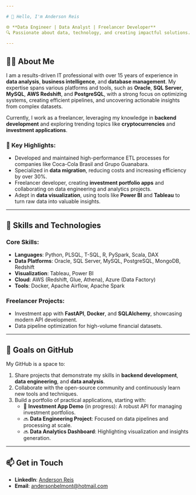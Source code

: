 ```yaml
---

# 👋 Hello, I'm Anderson Reis

🌐 **Data Engineer | Data Analyst | Freelancer Developer**  
🔍 Passionate about data, technology, and creating impactful solutions.

---
```


## 👨‍💻 About Me

I am a results-driven IT professional with over 15 years of experience in **data analysis**, **business intelligence**, and **database management**. My expertise spans various platforms and tools, such as **Oracle**, **SQL Server**, **MySQL**, **AWS Redshift**, and **PostgreSQL**, with a strong focus on optimizing systems, creating efficient pipelines, and uncovering actionable insights from complex datasets.

Currently, I work as a freelancer, leveraging my knowledge in **backend development** and exploring trending topics like **cryptocurrencies** and **investment applications**.

### 🔑 Key Highlights:
- Developed and maintained high-performance ETL processes for companies like Coca-Cola Brasil and Grupo Guanabara.
- Specialized in **data migration**, reducing costs and increasing efficiency by over 30%.
- Freelancer developer, creating **investment portfolio apps** and collaborating on data engineering and analytics projects.
- Adept in **data visualization**, using tools like **Power BI** and **Tableau** to turn raw data into valuable insights.

---

## 🚀 Skills and Technologies

### **Core Skills**:
- **Languages**: Python, PLSQL, T-SQL, R, PySpark, Scala, DAX
- **Data Platforms**: Oracle, SQL Server, MySQL, PostgreSQL, MongoDB, Redshift
- **Visualization**: Tableau, Power BI
- **Cloud**: AWS (Redshift, Glue, Athena), Azure (Data Factory)
- **Tools**: Docker, Apache Airflow, Apache Spark

### **Freelancer Projects**:
- Investment app with **FastAPI**, **Docker**, and **SQLAlchemy**, showcasing modern API development.
- Data pipeline optimization for high-volume financial datasets.

---

## 🎯 Goals on GitHub

My GitHub is a space to:
1. Share projects that demonstrate my skills in **backend development**, **data engineering**, and **data analysis**.
2. Collaborate with the open-source community and continuously learn new tools and techniques.
3. Build a portfolio of practical applications, starting with:
   - 🚀 **Investment App Demo** (in progress): A robust API for managing investment portfolios.
   - 🔜 **Data Engineering Project**: Focused on data pipelines and processing at scale.
   - 🔜 **Data Analytics Dashboard**: Highlighting visualization and insights generation.

---

## 📫 Get in Touch

- **LinkedIn**: [Anderson Reis](https://linkedin.com/in/anderson-r-11721823)  
- **Email**: [andersonbelmont@hotmail.com](mailto:andersonbelmont@hotmail.com)

<!---
And-Devel/And-Devel is a ✨ special ✨ repository because its `README.md` (this file) appears on your GitHub profile.
You can click the Preview link to take a look at your changes.
--->
